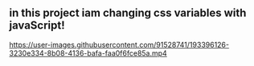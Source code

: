 
## in this project iam changing css variables with javaScript!

https://user-images.githubusercontent.com/91528741/193396126-3230e334-8b08-4136-bafa-faa0f6fce85a.mp4

